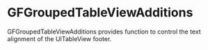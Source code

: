 GFGroupedTableViewAdditions
===========================

GFGroupedTableViewAdditions provides function to control the text alignment of the UITableView footer.
